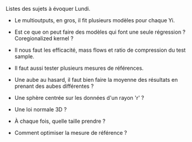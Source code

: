 Listes des sujets à évoquer Lundi.

- Le multioutputs, en gros, il fit plusieurs modèles pour chaque Yi.
- Est ce que on peut faire des modèles qui font une seule régression ? Coregionalized kernel ?

- Il nous faut les efficacité, mass flows et ratio de compression du test sample.

- Il faut aussi tester plusieurs mesures de références.
- Une aube au hasard, il faut bien faire la moyenne des résultats en prenant des aubes différentes ?
- Une sphère centrée sur les données d'un rayon 'r' ? 
- Une loi normale 3D ?
- À chaque fois, quelle taille prendre ?
- Comment optimiser la mesure de référence ?


